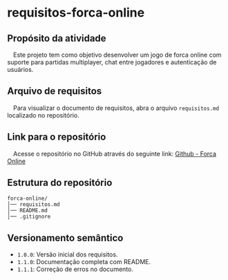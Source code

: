 # requisitos-forca-online

## Propósito da atividade

&emsp;Este projeto tem como objetivo desenvolver um jogo de forca online com suporte para partidas multiplayer, chat entre jogadores e autenticação de usuários.

## Arquivo de requisitos

&emsp;Para visualizar o documento de requisitos, abra o arquivo ```requisitos.md``` localizado no repositório.

## Link para o repositório

&emsp;Acesse o repositório no GitHub através do seguinte link: [Github - Forca Online](https://github.com/PauloHR06/requisitos-forca-online)

## Estrutura do repositório

```
forca-online/
│── requisitos.md
│── README.md
│── .gitignore
```

## Versionamento semântico

* ```1.0.0```: Versão inicial dos requisitos.
* ```1.1.0```: Documentação completa com README.
* ```1.1.1```: Correção de erros no documento.